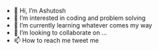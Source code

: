 - 👋 Hi, I’m Ashutosh
- 👀 I’m interested in coding and problem solving
- 🌱 I’m currently learning whatever comes my way
- 💞️ I’m looking to collaborate on ...
- 📫 How to reach me tweet me 

<!---
ashufordev/ashufordev is a ✨ special ✨ repository because its `README.md` (this file) appears on your GitHub profile.
You can click the Preview link to take a look at your changes.
--->
